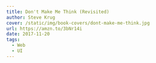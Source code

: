 ```yaml
---
title: Don't Make Me Think (Revisited)
author: Steve Krug
cover: /static/img/book-covers/dont-make-me-think.jpg
url: https://amzn.to/3bNr14i
date: 2017-11-20
tags:
  - Web
  - UI
---
```

